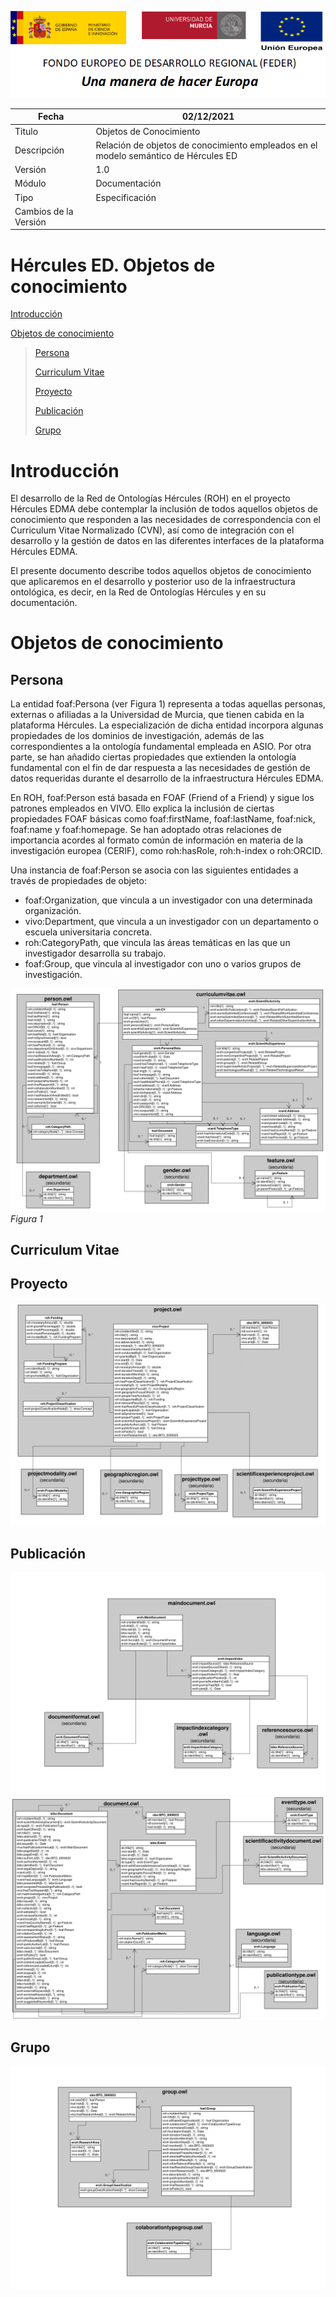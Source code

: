 ![](../Docs/media/CabeceraDocumentosMD.png)

| Fecha         | 02/12/2021                                                   |
| ------------- | ------------------------------------------------------------ |
|Titulo|Objetos de Conocimiento| 
|Descripción|Relación de objetos de conocimiento empleados en el modelo semántico de Hércules ED|
|Versión|1.0|
|Módulo|Documentación|
|Tipo|Especificación|
|Cambios de la Versión||

# Hércules ED. Objetos de conocimiento

[Introducción](#introducción)

[Objetos de conocimiento](#objetos-de-conocimiento)

> [Persona](#persona)
>
> [Curriculum Vitae](#curriculum-vitae)
>
> [Proyecto](#proyecto)
>
> [Publicación](#publicacion)
>
> [Grupo](#grupo)

Introducción
============

El desarrollo de la Red de Ontologías Hércules (ROH) en el proyecto Hércules EDMA debe contemplar la inclusión de todos aquellos objetos de conocimiento que responden a las necesidades de correspondencia con el Curriculum Vitae Normalizado (CVN), así como de integración con el desarrollo y la gestión de datos en las diferentes interfaces de la plataforma Hércules EDMA.

El presente documento describe todos aquellos objetos de conocimiento que aplicaremos en el desarrollo y posterior uso de la infraestructura ontológica, es decir, en la Red de Ontologías Hércules y en su documentación.

Objetos de conocimiento
=======================

Persona
-------

La entidad foaf:Persona (ver Figura 1) representa a todas aquellas personas, externas o afiliadas a la Universidad de Murcia, que tienen cabida en la plataforma Hércules. La especialización de dicha entidad incorpora algunas propiedades de los dominios de investigación, además de las correspondientes a la ontología fundamental empleada en ASIO.
Por otra parte, se han añadido ciertas propiedades que extienden la ontología fundamental con el fin de dar respuesta a las necesidades de gestión de datos requeridas durante el desarrollo de la infraestructura Hércules EDMA.

En ROH, foaf:Person está basada en FOAF (Friend of a Friend) y sigue los patrones empleados en VIVO. Ello explica la inclusión de ciertas propiedades FOAF básicas como foaf:firstName, foaf:lastName, foaf:nick, foaf:name y foaf:homepage. Se han adoptado otras relaciones de importancia acordes al formato común de información en materia de la investigación europea (CERIF), como roh:hasRole, roh:h-index o roh:ORCID.

Una instancia de foaf:Person se asocia con las siguientes entidades a través de propiedades de objeto:
- foaf:Organization, que vincula a un investigador con una determinada organización.
- vivo:Department, que vincula a un investigador con un departamento o escuela universitaria concreta.
- roh:CategoryPath, que vincula las áreas temáticas en las que un investigador desarrolla su trabajo.
- foaf:Group, que vincula al investigador con uno o varios grupos de investigación.

![](../Docs/media/ObjetosDeConocimiento/CV.png)
*Figura 1*

Curriculum Vitae
----------------

Proyecto
--------

![](../Docs/media/ObjetosDeConocimiento/Project.png)

Publicación
-----------

![](../Docs/media/ObjetosDeConocimiento/MainDocument.png)
![](../Docs/media/ObjetosDeConocimiento/Document.png)

Grupo
-----

![](../Docs/media/ObjetosDeConocimiento/Group.png)
